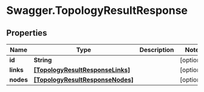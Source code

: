 # Swagger.TopologyResultResponse

## Properties
Name | Type | Description | Notes
------------ | ------------- | ------------- | -------------
**id** | **String** |  | [optional] 
**links** | [**[TopologyResultResponseLinks]**](TopologyResultResponseLinks.md) |  | [optional] 
**nodes** | [**[TopologyResultResponseNodes]**](TopologyResultResponseNodes.md) |  | [optional] 


